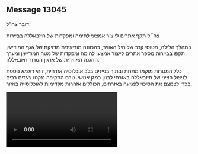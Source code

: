 ## Message 13045

דובר צה"ל:

צה״ל תקף אתרים לייצור אמצעי לחימה ומפקדות של חיזבאללה בביירות

במהלך הלילה, מטוסי קרב של חיל האוויר, בהכוונה מודיעינית מדויקת של אגף המודיעין תקפו בביירות מספר אתרים לייצור אמצעי לחימה ומפקדות של מטה המודיעין ומערך ההגנה האווירית של ארגון הטרור חיזבאללה. 

כלל המטרות מוקמו מתחת ובתוך בניינים בלב אוכלוסיה אזרחית, זוהי דוגמא נוספת לניצול הציני של חיזבאללה באזרחי לבנון כמגן אנושי. 
טרם התקיפה ננקטו צעדים רבים בכדי לצמצם את הסיכוי לפגיעה באזרחים, הכוללים אזהרות מקדימות לאוכלוסייה באזור.

![Video](https://data.iron-swords.co.il/2024/October/25/13045/13045_media.mp4)

